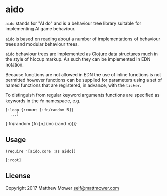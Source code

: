 # aido

`aido` stands for "AI do" and is a behaviour tree library suitable
for implementing AI game behaviour.

`aido` is based on reading about a number of implementations of behaviour trees
and modular behaviour trees.

`aido` behaviour trees are implemented as Clojure data structures much in the
style of hiccup markup. As such they can be implemented in EDN notation.

Because functions are not allowed in EDN the use of inline functions is not
permitted however functions can be supplied for parameters using a set of
named functions that are registered, in advance, with the `ticker`.

To distinguish from regular keyword arguments functions are specified as
keywords in the `fn` namespace, e.g.

    [:loop {:count [:fn/random 5]}
      ...]

{:fn/random (fn [n] (inc (rand n)))}


## Usage

    (require '[aido.core :as aido])
    
    [:root]

## License

Copyright 2017 Matthew Mower <self@mattmower.com>

